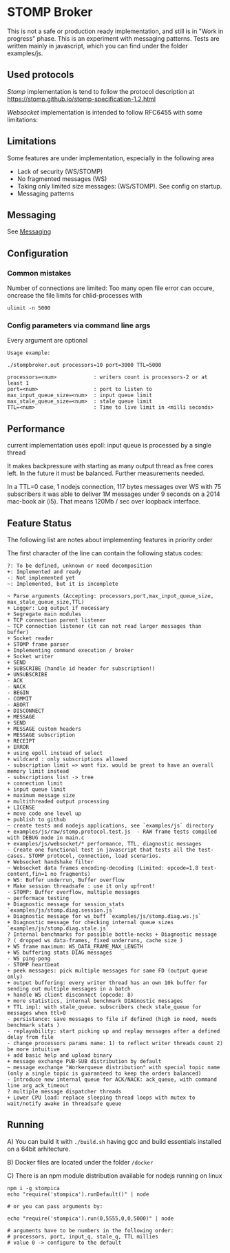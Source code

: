 STOMP Broker
============

This is not a safe or production ready implementation, and still is in "Work in 
progress" phase. This is an experiment with messaging patterns.
Tests are written mainly in javascript, which you can find under the folder
examples/js.

Used protocols
---------------

*Stomp* implementation is tend to follow the protocol description at 
https://stomp.github.io/stomp-specification-1.2.html

*Websocket* implementation is intended to follow RFC6455 with some limitations:

Limitations
-----------

Some features are under implementation, especially in the following area

- Lack of security (WS/STOMP)
- No fragmented messages (WS)
- Taking only limited size messages: (WS/STOMP). See config on startup.
- Messaging patterns

Messaging
---------

See [Messaging](pubsub.md)

Configuration
-------------

### Common mistakes

Number of connections are limited:
Too many open file error can occure, oncrease the file limits for 
chlid-processes with 

```
ulimit -n 5000
```

### Config parameters via command line args

Every argument are optional
```
Usage example:

./stompbroker.out processors=10 port=3000 TTL=5000 

processors=<num>            : writers count is processors-2 or at least 1
port=<num>                  : port to listen to
max_input_queue_size=<num>  : input queue limit
max_stale_queue_size=<num>  : stale queue limit
TTL=<num>                   : Time to live limit in <milli seconds>
```

Performance
-----------

current implementation uses epoll:
input queue is processed by a single thread

It makes backpressure with starting as many output thread as free cores left.
In the future it must be balanced.
Further measurements needed.

In a TTL=0 case, 1 nodejs connection, 117 bytes messages over WS with 75
subscribers it was able to deliver 1M messages under 9 seconds on a 2014
mac-book air (i5). That means 120Mb / sec over loopback interface.

Feature Status
--------------

The following list are notes about implementing features in priority order

The first character of the line can contain the following status codes:

```:text
?: To be defined, unknown or need decomposition
+: Implemented and ready
-: Not implemented yet
~: Implemented, but it is incomplete
```

```:text
~ Parse arguments (Accepting: processors,port,max_input_queue_size, max_stale_queue_size,TTL)
+ Logger: Log output if necessary
+ Segregate main modules
+ TCP connection parent listener
~ TCP connection listener (it can not read larger messages than buffer)
+ Socket reader
+ STOMP frame parser
+ Implementing command execution / broker
+ Socket writer
+ SEND
+ SUBSCRIBE (handle id header for subscription!)
+ UNSUBSCRIBE
- ACK
- NACK
- BEGIN
- COMMIT
- ABORT
+ DISCONNECT
+ MESSAGE
+ SEND
+ MESSAGE custom headers
+ MESSAGE subscription
+ RECEIPT
+ ERROR
+ using epoll instead of select
+ wildcard : only subscriptions allowed
- subscription limit => wont fix. would be great to have an overall memory limit instead
- subscriptions list -> tree
+ connection limit
+ input queue limit
+ maximum message size
+ multithreaded output processing
+ LICENSE
+ move code one level up
+ publish to github
~ create tests and nodejs applications, see `examples/js` directory
+ examples/js/raw/stomp.protocol.test.js  - RAW frame tests compiled with DEBUG mode in main.c
+ examples/js/websocket/* performance, TTL, diagnostic messages
- Create one functional test in javascript that tests all the test-cases. STOMP protocol, connection, load scenarios.
+ Websocket handshake filter
~ Websocket data frames encoding-decoding (Limited: opcode=1,8 text-content,fin=1 no fragments)
+ WS: Buffer underrun, Buffer overflow
+ Make session threadsafe : use it only upfront!
- STOMP: Buffer overflow, multiple messages
~ performace testing
+ Diagnostic message for session_stats `examples/js/stomp.diag.session.js`
+ Diagnostic message for ws_buff `examples/js/stomp.diag.ws.js`
+ Diagnostic message for checking internal queue sizes `examples/js/stomp.diag.stale.js`
? Internal benchmarks for possible bottle-necks + Diagnostic message
? ( dropped ws data-frames, fixed underruns, cache size )
+ WS frame maximum: WS_DATA_FRAME_MAX_LENGTH
+ WS buffering stats DIAG messages
- WS ping-pong
- STOMP heartbeat
+ peek messages: pick multiple messages for same FD (output queue only)
+ output buffering: every writer thread has an own 10k buffer for sending out multiple messages in a batch
+ handle WS client disconnect (opcode: 8)
+ more statistics, internal benchmark DIAGnostic messages
+ TTL impl: with stale_queue. subscribers check stale_queue for messages when ttl>0
- persistance: save messages to file if defined (high io need, needs benchmark stats )
- replayability: start picking up and replay messages after a defined delay from file
- change processors params name: 1) to reflect writer threads count 2) be more intuitive
+ add basic help and upload binary
+ message exchange PUB-SUB distribution by default
~ message exchange "Workerqueue distribution" with special topic name (only a single topic is guaranteed to keep the orders balanced)
- Introduce new internal queue for ACK/NACK: ack_queue, with command line arg ack_timeout
? multiple message dispatcher threads
+ Lower CPU load: replace sleeping thread loops with mutex to wait/notify awake in threadsafe queue 
```

Running
-------

A) You can build it with `./build.sh` having gcc and build essentials installed 
on a 64bit arhitecture.

B) Docker files are located under the folder `/docker`

C) There is an npm module distribution available for nodejs running on linux


```
npm i -g stompica
echo "require('stompica').runDefault()" | node

# or you can pass arguments by:

echo "require('stompica').run(0,5555,0,0,5000)" | node

# arguments have to be numbers in the following order:
# processors, port, input_q, stale_q, TTL millies
# value 0 -> configure to the default

```

